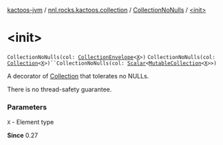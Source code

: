 [kactoos-jvm](../../index.md) / [nnl.rocks.kactoos.collection](../index.md) / [CollectionNoNulls](index.md) / [&lt;init&gt;](./-init-.md)

# &lt;init&gt;

`CollectionNoNulls(col: `[`CollectionEnvelope`](../-collection-envelope/index.md)`<`[`X`](index.md#X)`>)`
`CollectionNoNulls(col: `[`Collection`](https://kotlinlang.org/api/latest/jvm/stdlib/kotlin.collections/-collection/index.html)`<`[`X`](index.md#X)`>)``CollectionNoNulls(col: `[`Scalar`](../../nnl.rocks.kactoos/-scalar/index.md)`<`[`MutableCollection`](https://kotlinlang.org/api/latest/jvm/stdlib/kotlin.collections/-mutable-collection/index.html)`<`[`X`](index.md#X)`>>)`

A decorator of [Collection](https://kotlinlang.org/api/latest/jvm/stdlib/kotlin.collections/-collection/index.html) that tolerates no NULLs.

There is no thread-safety guarantee.

### Parameters

`X` - Element type

**Since**
0.27


